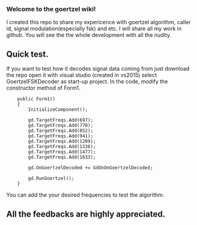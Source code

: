 ### Welcome to the goertzel wiki!

I created this repo to share my expericence with goertzel algorithm, caller id, signal modulation(especially fsk) and etc. I will share all my work in github. You will see the the whole development with all the nudity.

## Quick test.
If you want to test how it decodes signal data coming from just download the repo open it with visual studio (created in vs2015) select GoertzelFSKDecoder as start-up project. In the code, modify the constructor method of Form1.
    
        public Form1()
        {
            InitializeComponent();

            gd.TargetFreqs.Add(697);
            gd.TargetFreqs.Add(770);
            gd.TargetFreqs.Add(852);
            gd.TargetFreqs.Add(941);
            gd.TargetFreqs.Add(1209);
            gd.TargetFreqs.Add(1336);
            gd.TargetFreqs.Add(1477);
            gd.TargetFreqs.Add(1633);

            gd.OnGoertzelDecoded += GdOnOnGoertzelDecoded;

            gd.RunGoertzel();
        }

You can add the your desired frequencies to test the algorithm.

## All the feedbacks are highly appreciated.


